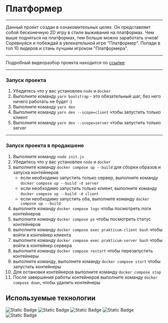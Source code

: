 # Платформер

---

Данный проект создан в ознакомительных целях. Он представляет собой бесконечную 2D игру в стиле выживания на платформах.
Чем выше подняться на платформах, тем больше можно заработать очков! Соревнуйся и побеждай в увлекательной игре "Платформер".
Попади в топ 10 лидеров и стань лучшим игроком "Платформера".

---

Подробный видеоразбор проекта находится по [ссылке](https://disk.yandex.ru/i/vuCF3eut0RLusQ)

---

### Запуск проекта

1. Убедитесь что у вас установлен `node` и `docker`
2. Выполните команду `yarn bootstrap` - это обязательный шаг, без него ничего работать не будет :)
3. Выполните команду `yarn dev`
4. Выполните команду `yarn dev --scope=client` чтобы запустить только клиент
5. Выполните команду `yarn dev --scope=server` чтобы запустить только server

---

### Запуск проекта в продакшене

1. Выполните команду `node init.js`
2. Убедитесь что у вас установлен `node` и `docker`
3. выполните команду `docker compose up --build` для сборки образов и запуска контейнеров
    - если необходимо запустить только сервер, выполните команду `docker compose up --build -d server`
    - если необходимо запустить только клиент, выполните команду `docker compose up --build -d client`
    - если необходимо запустить оба, выполните команду `docker compose up --build`
4. выполните команду `docker compose logs` чтобы посмотреть логи контейнеров
5. выполните команду `docker compose ps` чтобы посмотреть статус контейнеров
6. выполните команду `docker compose exec prakticum-client bash` чтобы войти в контейнер клиента
7. выполните команду `docker compose exec prakticum-server bash` чтобы войти в контейнер сервера
8. выполните команду `docker compose restart` чтобы перезапустить контейнеры
9. выполните команду, выполните команду `docker compose start` чтобы запустить контейнеры
10. Для остановки контейнеров выполните команду `docker compose stop`
11. После завершения работы контейнеров выполните команду `docker compose down`, чтобы удалить контейнеры

## Используемые технологии

![Static Badge](https://img.shields.io/badge/typescript-blue)
![Static Badge](https://img.shields.io/badge/canvas-orange)
![Static Badge](https://img.shields.io/badge/vite-purple)
![Static Badge](https://img.shields.io/badge/eslint-blue)
![Static Badge](https://img.shields.io/badge/git-black)
